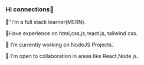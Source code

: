 ### Hi connections👋

🌱"I'm a full stack learner(MERN).

🌱Have experience on html,css,js,react.js, tailwind css.

🔭 I’m currently working on NodeJS Projects.

👯 I'm open to collaboration in areas like React,Node js.

<!--
**Rohan-chy/Rohan-chy** is a ✨ _special_ ✨ repository because its `README.md` (this file) appears on your GitHub profile.

Here are some ideas to get you started:

- 🔭 I’m currently working on ...
- 🌱 I’m currently learning ...
- 👯 I’m looking to collaborate on ...
- 🤔 I’m looking for help with ...
- 💬 Ask me about ...
- 📫 How to reach me: ...
- 😄 Pronouns: ...
- ⚡ Fun fact: ...
-->
